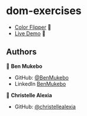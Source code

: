 # dom-exercises

- [Color Flipper](https://www.freecodecamp.org/news/javascript-projects-for-beginners/#how-to-create-a-color-flipper) 🔗
- [Live Demo](https://color-flipper-exercise.netlify.app/) 🔗
## Authors

👤 **Ben Mukebo**

- GitHub: [@BenMukebo](https://github.com/BenMukebo)
- LinkedIn [BenMukebo](https://www.linkedin.com/in/kasongo-mukebo-ben-591720205/)

👤 **Christelle Alexia**

- GitHub: [@christellealexia](https://github.com/christellealexia)

